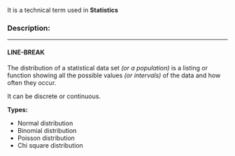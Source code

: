 It is a technical term used in **Statistics**

### **Description:**

---

#### LINE-BREAK

The distribution of a statistical data set *(or a population)* is a listing or function showing all the possible values *(or intervals)* of the data and how often they occur.

It can be discrete or continuous.

**Types:**

- Normal distribution
- Binomial distribution
- Poisson distribution
- Chi square distribution

